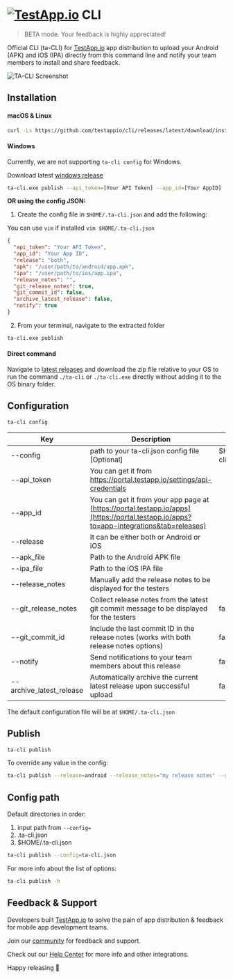 # [<img src="https://assets.testapp.io/logo/blue.svg" alt="TestApp.io"/>](https://testapp.io/) CLI

> BETA mode. Your feedback is highly appreciated!

Official CLI (ta-CLI) for [TestApp.io](https://testapp.io) app distribution to upload your Android (APK) and iOS (IPA) directly from this command line and notify your team members to install and share feedback.

![TA-CLI Screenshot](https://user-images.githubusercontent.com/3076722/120862504-1f8e7f80-c59a-11eb-93ca-71f677855020.png)

## Installation

#### macOS & Linux

```sh
curl -Ls https://github.com/testappio/cli/releases/latest/download/install | bash
```

#### Windows

Currently, we are not supporting `ta-cli config` for Windows.

Download latest [windows release](https://github.com/testappio/cli/releases/latest)

```sh
ta-cli.exe publish --api_token=[Your API Token] --app_id=[Your AppID] --release=android --apk=C:/path/to/app.apk
```

**OR using the config JSON:**

1. Create the config file in `$HOME/.ta-cli.json` and add the following:

You can use `vim` if installed `vim $HOME/.ta-cli.json`

```json
{
  "api_token": "Your API Token",
  "app_id": "Your App ID",
  "release": "both",
  "apk": "/user/path/to/android/app.apk",
  "ipa": "/user/path/to/ios/app.ipa",
  "release_notes": "",
  "git_release_notes": true,
  "git_commit_id": false,
  "archive_latest_release": false,
  "notify": true
}
```

2. From your terminal, navigate to the extracted folder

```sh
ta-cli.exe publish
```

#### Direct command

Navigate to [latest releases](https://github.com/testappio/cli/releases) and download the zip file relative to your OS to run the command `./ta-cli` or `./ta-cli.exe` directly without adding it to the OS binary folder.

## Configuration

```sh
ta-cli config
```

| Key                      | Description                                                                                                                          | Default            |
| ------------------------ | ------------------------------------------------------------------------------------------------------------------------------------ | ------------------ |
| --config                 | path to your ta-cli.json config file [Optional]                                                                                      | $HOME/.ta-cli.json |
| --api_token              | You can get it from https://portal.testapp.io/settings/api-credentials                                                               |                    |
| --app_id                 | You can get it from your app page at [https://portal.testapp.io/apps](https://portal.testapp.io/apps?to=app-integrations&tab=releases) |                    |
| --release                | It can be either both or Android or iOS                                                                                              |                    |
| --apk_file               | Path to the Android APK file                                                                                                         |                    |
| --ipa_file               | Path to the iOS IPA file                                                                                                             |                    |
| --release_notes          | Manually add the release notes to be displayed for the testers                                                                       |                    |
| --git_release_notes      | Collect release notes from the latest git commit message to be displayed for the testers                                             | false              |
| --git_commit_id          | Include the last commit ID in the release notes (works with both release notes options)                                              | false              |
| --notify                 | Send notifications to your team members about this release                                                                           | false              |
| --archive_latest_release | Automatically archive the current latest release upon successful upload                                                              | false              |

The default configuration file will be at `$HOME/.ta-cli.json`

## Publish

```sh
ta-cli publish
```

To override any value in the config:

```sh
ta-cli publish --release=android --release_notes="my release notes" --git_release_notes=true --git_commit_id=true
```

## Config path

Default directories in order:

1. input path from `--config=`
2. .ta-cli.json
3. $HOME/.ta-cli.json

```sh
ta-cli publish --config=ta-cli.json
```

For more info about the list of options:

```sh
ta-cli publish -h
```

## Feedback & Support

Developers built [TestApp.io](https://testapp.io) to solve the pain of app distribution & feedback for mobile app development teams.

Join our [community](https://help.testapp.io/faq/join-our-community/) for feedback and support.

Check out our [Help Center](https://help.testapp.io/) for more info and other integrations.

Happy releasing 🎉
